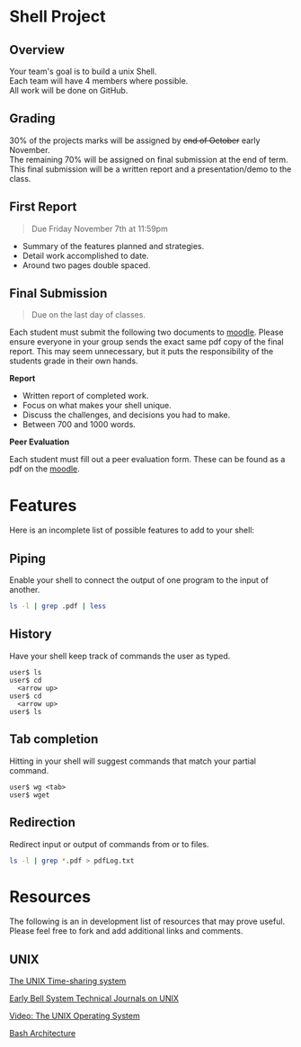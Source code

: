 Shell Project
=============

## Overview
Your team's goal is to build a unix Shell.  
Each team will have 4 members where possible.  
All work will be done on GitHub.  

## Grading
30% of the projects marks will be assigned by ~~end of October~~ early November.  
The remaining 70% will be assigned on final submission at the end of term.  
This final submission will be a written report and a presentation/demo to the class.  

## First Report
> Due Friday November 7th at 11:59pm

- Summary of the features planned and strategies.  
- Detail work accomplished to date.  
- Around two pages double spaced.

## Final Submission
> Due on the last day of classes.

Each student must submit the following two documents to [moodle](http://moodle.cs.smu.ca/).
Please ensure everyone in your group sends the exact same pdf copy of the final report.
This may seem unnecessary, but it puts the responsibility of the students grade in their own hands.

__Report__
- Written report of completed work.
- Focus on what makes your shell unique.
- Discuss the challenges, and decisions you had to make.
- Between 700 and 1000 words.

__Peer Evaluation__

Each student must fill out a peer evaluation form.
These can be found as a pdf on the [moodle](http://moodle.cs.smu.ca/).


# Features
Here is an incomplete list of possible features to add to your shell:  

## Piping
Enable your shell to connect the output of one program to the input of another.
```bash
ls -l | grep .pdf | less
```

## History
Have your shell keep track of commands the user as typed.
```
user$ ls
user$ cd
  <arrow up>
user$ cd
  <arrow up>
user$ ls
```

## Tab completion
Hitting <tab> in your shell will suggest commands that match your partial command.
```
user$ wg <tab>
user$ wget
```

## Redirection
Redirect input or output of commands from or to files.
```bash
ls -l | grep *.pdf > pdfLog.txt
```

Resources
=========

The following is an in development list of resources that may prove useful.  
Please feel free to fork and add additional links and comments.  

UNIX
----

[The UNIX Time-sharing system](https://dl.acm.org/citation.cfm?id=361061)  

[Early Bell System Technical Journals on UNIX](http://www3.alcatel-lucent.com/bstj/vol57-1978/bstj-vol57-issue06.html)  

[Video: The UNIX Operating System](http://youtu.be/tc4ROCJYbm0)  

[Bash Architecture](http://aosabook.org/en/bash.html)
